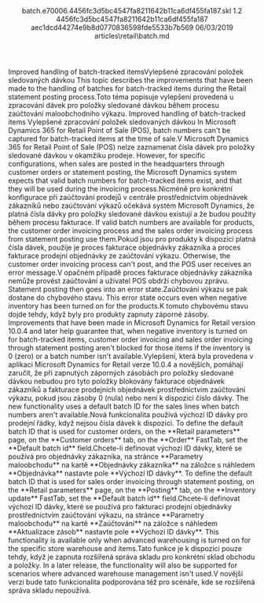 <?xml version="1.0" encoding="UTF-8"?>
<xliff xmlns:logoport="urn:logoport:xliffeditor:xliff-extras:1.0" xmlns:tilt="urn:logoport:xliffeditor:tilt-non-translatables:1.0" xmlns:xsi="http://www.w3.org/2001/XMLSchema-instance" xmlns="urn:oasis:names:tc:xliff:document:1.2" xmlns:xliffext="urn:microsoft:content:schema:xliffextensions" version="1.2" xsi:schemaLocation="urn:oasis:names:tc:xliff:document:1.2 xliff-core-1.2-transitional.xsd">
  <file datatype="xml" source-language="en-US" original="batch.md" target-language="cs-CZ">
    <header>
      <tool tool-company="Microsoft" tool-version="1.0-d915bc8" tool-name="mdxliff" tool-id="mdxliff"/>
      <xliffext:skl_file_name>batch.e70006.4456fc3d5bc4547fa8211642b11ca6df455fa187.skl</xliffext:skl_file_name>
      <xliffext:version>1.2</xliffext:version>
      <xliffext:ms.openlocfilehash>4456fc3d5bc4547fa8211642b11ca6df455fa187</xliffext:ms.openlocfilehash>
      <xliffext:ms.sourcegitcommit>aec1dcd44274e9b8d0770836598fde5533b7b569</xliffext:ms.sourcegitcommit>
      <xliffext:ms.lasthandoff>06/03/2019</xliffext:ms.lasthandoff>
      <xliffext:ms.openlocfilepath>articles\retail\batch.md</xliffext:ms.openlocfilepath>
    </header>
    <body>
      <group extype="content" id="content">
        <trans-unit xml:space="preserve" translate="yes" id="101" restype="x-metadata">
          <source>Improved handling of batch-tracked items</source><target logoport:matchpercent="98" state="translated" state-qualifier="x-fuzzy-match-unedited">Vylepšené zpracování položek sledovaných dávkou</target>
        </trans-unit>
        <trans-unit xml:space="preserve" translate="yes" id="102" restype="x-metadata">
          <source>This topic describes the improvements that have been made to the handling of batches for batch-tracked items during the Retail statement posting process.</source><target logoport:matchpercent="40" state="translated" state-qualifier="fuzzy-match">Toto téma popisuje vylepšení provedená u zpracování dávek pro položky sledované dávkou během procesu zaúčtování maloobchodního výkazu.</target>
        </trans-unit>
        <trans-unit xml:space="preserve" translate="yes" id="103">
          <source>Improved handling of batch-tracked items</source>
        <target logoport:matchpercent="98" state="translated" state-qualifier="leveraged-inherited">Vylepšené zpracování položek sledovaných dávkou</target></trans-unit>
        <trans-unit xml:space="preserve" translate="yes" id="104">
          <source>In Microsoft Dynamics 365 for Retail Point of Sale (POS), batch numbers can't be captured for batch-tracked items at the time of sale.</source><target logoport:matchpercent="0" state="translated">V Microsoft Dynamics 365 for Retail Point of Sale (POS) nelze zaznamenat čísla dávek pro položky sledované dávkou v okamžiku prodeje.</target>
        </trans-unit>
        <trans-unit xml:space="preserve" translate="yes" id="105">
          <source>However, for specific configurations, when sales are posted in the headquarters through customer orders or statement posting, the Microsoft Dynamics system expects that valid batch numbers for batch-tracked items exist, and that they will be used during the invoicing process.</source><target logoport:matchpercent="0" state="translated">Nicméně pro konkrétní konfigurace při zaúčtování prodejů v centrále prostřednictvím objednávek zákazníků nebo zaúčtování výkazů očekává systém Microsoft Dynamics, že platná čísla dávky pro položky sledované dávkou existují a že budou použity během procesu fakturace.</target>
        </trans-unit>
        <trans-unit xml:space="preserve" translate="yes" id="106">
          <source>If valid batch numbers are available for products, the customer order invoicing process and the sales order invoicing process from statement posting use them.</source><target logoport:matchpercent="0" state="translated">Pokud jsou pro produkty k dispozici platná čísla dávek, použije je proces fakturace objednávky zákazníka a proces fakturace prodejní objednávky ze zaúčtování výkazu.</target>
        </trans-unit>
        <trans-unit xml:space="preserve" translate="yes" id="107">
          <source>Otherwise, the customer order invoicing process can't post, and the POS user receives an error message.</source><target logoport:matchpercent="30" state="translated" state-qualifier="fuzzy-match">V opačném případě proces fakturace objednávky zákazníka nemůže provést zaúčtování a uživatel POS obdrží chybovou zprávu.</target>
        </trans-unit>
        <trans-unit xml:space="preserve" translate="yes" id="108">
          <source>Statement posting then goes into an error state.</source><target logoport:matchpercent="0" state="translated">Zaúčtování výkazu se pak dostane do chybového stavu.</target>
        </trans-unit>
        <trans-unit xml:space="preserve" translate="yes" id="109">
          <source>This error state occurs even when negative inventory has been turned on for the products.</source><target logoport:matchpercent="0" state="translated">K tomuto chybovému stavu dojde tehdy, když byly pro produkty zapnuty záporné zásoby.</target>
        </trans-unit>
        <trans-unit xml:space="preserve" translate="yes" id="110">
          <source>Improvements that have been made in Microsoft Dynamics for Retail version 10.0.4 and later help guarantee that, when negative inventory is turned on for batch-tracked items, customer order invoicing and sales order invoicing through statement posting aren't blocked for those items if the inventory is 0 (zero) or a batch number isn't available.</source><target logoport:matchpercent="0" state="translated">Vylepšení, která byla provedena v aplikaci Microsoft Dynamics for Retail verze 10.0.4 a novějších, pomáhají zaručit, že při zapnutých záporných zásobách pro položky sledované dávkou nebudou pro tyto položky blokovány fakturace objednávek zákazníků a fakturace prodejních objednávek prostřednictvím zaúčtování výkazu, pokud jsou zásoby 0 (nula) nebo není k dispozici číslo dávky.</target>
        </trans-unit>
        <trans-unit xml:space="preserve" translate="yes" id="111">
          <source>The new functionality uses a default batch ID for the sales lines when batch numbers aren't available.</source><target logoport:matchpercent="0" state="translated">Nová funkcionalita používá výchozí ID dávky pro prodejní řádky, když nejsou čísla dávek k dispozici.</target>
        </trans-unit>
        <trans-unit xml:space="preserve" translate="yes" id="112">
          <source>To define the default batch ID that is used for customer orders, on the <bpt id="p1">**</bpt>Retail parameters<ept id="p1">**</ept> page, on the <bpt id="p2">**</bpt>Customer orders<ept id="p2">**</ept> tab, on the <bpt id="p3">**</bpt>Order<ept id="p3">**</ept> FastTab, set the <bpt id="p4">**</bpt>Default batch id<ept id="p4">**</ept> field.</source><target logoport:matchpercent="0" state="translated">Chcete-li definovat výchozí ID dávky, které se používá pro objednávky zákazníka, na stránce <bpt id="p1">**</bpt>Parametry maloobchodu<ept id="p1">**</ept> na kartě <bpt id="p2">**</bpt>Objednávky zákazníka<ept id="p2">**</ept> na záložce s náhledem <bpt id="p3">**</bpt>Objednávka<ept id="p3">**</ept> nastavte pole <bpt id="p4">**</bpt>Výchozí ID dávky<ept id="p4">**</ept>.</target>
        </trans-unit>
        <trans-unit xml:space="preserve" translate="yes" id="113">
          <source>To define the default batch ID that is used for sales order invoicing through statement posting, on the <bpt id="p1">**</bpt>Retail parameters<ept id="p1">**</ept> page, on the <bpt id="p2">**</bpt>Posting<ept id="p2">**</ept> tab, on the <bpt id="p3">**</bpt>Inventory update<ept id="p3">**</ept> FastTab, set the <bpt id="p4">**</bpt>Default batch id<ept id="p4">**</ept> field.</source><target logoport:matchpercent="79" state="translated" state-qualifier="fuzzy-match">Chcete-li definovat výchozí ID dávky, které se používá pro fakturaci prodejní objednávky prostřednictvím zaúčtování výkazu, na stránce <bpt id="p1">**</bpt>Parametry maloobchodu<ept id="p1">**</ept> na kartě <bpt id="p2">**</bpt>Zaúčtování<ept id="p2">**</ept> na záložce s náhledem <bpt id="p3">**</bpt>Aktualizace zásob<ept id="p3">**</ept> nastavte pole <bpt id="p4">**</bpt>Výchozí ID dávky<ept id="p4">**</ept>.</target>
        </trans-unit>
        <trans-unit xml:space="preserve" translate="yes" id="114">
          <source>This functionality is available only when advanced warehousing is turned on for the specific store warehouse and items.</source><target logoport:matchpercent="31" state="translated" state-qualifier="fuzzy-match">Tato funkce je k dispozici pouze tehdy, když je zapnuta rozšířená správa skladu pro konkrétní sklad obchodu a položky.</target>
        </trans-unit>
        <trans-unit xml:space="preserve" translate="yes" id="115">
          <source>In a later release, the functionality will also be supported for scenarios where advanced warehouse management isn't used.</source><target logoport:matchpercent="0" state="translated">V novější verzi bude tato funkcionalita podporována též pro scénáře, kde se rozšířená správa skladu nepoužívá.</target>
        </trans-unit>
      </group>
    </body>
  </file>
</xliff>